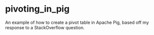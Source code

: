 pivoting_in_pig
===============

An example of how to create a pivot table in Apache Pig, based off my response to a StackOverflow question.
